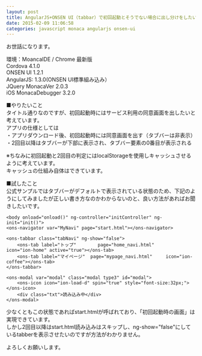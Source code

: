 ```yaml
---
layout: post
title: AngularJS+ONSEN UI（tabbar）で初回起動とそうでない場合に出し分けをしたい
date: 2015-02-09 11:06:58
categories: javascript monaca angularjs onsen-ui
---
```

<p>お世話になります。</p>

<p>環境：MoancaIDE / Chrome 最新版<br>
Cordova 4.1.0<br>
ONSEN UI 1.2.1<br>
AngularJS: 1.3.0(ONSEN UI標準組み込み）<br>
JQuery MonacaVer 2.0.3<br>
iOS MonacaDebugger 3.2.0</p>

<p>■やりたいこと<br>
タイトル通りなのですが、初回起動時にはサービス利用の同意画面を出したいと考えています。<br>
アプリの仕様としては<br>
・アプリダウンロード後、初回起動時には同意画面を出す（タブバーは非表示）<br>
・2回目以降はタブバーが下部に表示され、タブバー要素の0番目が表示される</p>

<p>※ちなみに初回起動と2回目の判定にはlocalStorageを使用しキャッシュさせるように考えています。<br>
キャッシュの仕組み自体はできています。</p>

<p>■試したこと<br>
公式サンプルではタブバーがデフォルトで表示されている状態のため、下記のようにしてみましたが正しい書き方なのかわからないのと、良い方法があればお聞きしたいです。</p>

<pre><code>&lt;body onload="onload()" ng-controller="initController" ng-init="init()"&gt;
&lt;ons-navigator var="MyNavi" page="start.html"&gt;&lt;/ons-navigator&gt;

&lt;ons-tabbar class="tabNavi" ng-show="false"&gt;
    &lt;ons-tab label="トップ"        page="home_navi.html"       icon="ion-home" active="true"&gt;&lt;/ons-tab&gt;
    &lt;ons-tab label="マイページ"  page="mypage_navi.html"     icon="ion-coffee"&gt;&lt;/ons-tab&gt;
&lt;/ons-tabbar&gt;

&lt;ons-modal var="modal" class="modal type3" id="modal"&gt;
    &lt;ons-icon icon="ion-load-d" spin="true" style="font-size:32px;"&gt;&lt;/ons-icon&gt;
    &lt;div class="txt"&gt;読み込み中&lt;/div&gt;
&lt;/ons-modal&gt;
</code></pre>

<p></p>

<p>少なくともこの状態であればstart.htmlが呼ばれており、「初回起動時の画面」は実現できています。<br>
しかし2回目以降はstart.html読み込みはスキップし、ng-show="false"にしているtabberを表示させたいのですが方法がわかりません。</p>

<p>よろしくお願いします。</p>
